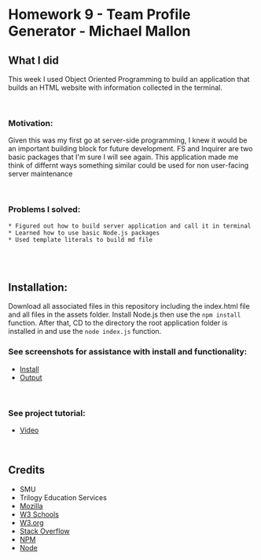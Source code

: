 # Homework 9 - Team Profile Generator - Michael Mallon

## What I did

This week I used Object Oriented Programming to build an application that builds an HTML website with information collected in the terminal. 


<br>

### Motivation:
Given this was my first go at server-side programming, I knew it would be an important building block for future development. FS and Inquirer are two basic packages that I'm sure I will see again. This application made me think of differnt ways something similar could be used for non user-facing server maintenance

<br>

### Problems I solved:
    * Figured out how to build server application and call it in terminal
    * Learned how to use basic Node.js packages
    * Used template literals to build md file

<br />
<br />

## Installation:
Download all associated files in this repository including the index.html file and all files in the assets folder. Install Node.js then use the `npm install` function. After that, CD to the directory the root application folder is installed in and use the `node index.js` function.

### See screenshots for assistance with install and functionality:
- [Install](https://raw.githubusercontent.com/MikeMallonIT/HW9-GoodREADMEGenerator/main/appScreenShot2.png)
- [Output](https://raw.githubusercontent.com/MikeMallonIT/HW9-GoodREADMEGenerator/main/appScreenShot1.png)

<br>

### See project tutorial:
- [Video](https://watch.screencastify.com/v/pLLSdESmSc7dWRog7EYr)

<br />

## Credits
- SMU
- Trilogy Education Services
- [Mozilla](https://developer.mozilla.org)
- [W3 Schools](https://www.w3schools.com/)
- [W3.org](https://www.w3.org/)
- [Stack Overflow](https://stackoverflow.com)
- [NPM](https://www.npmjs.com/package/inquirer)
- [Node](https://nodejs.org/en/download/)

